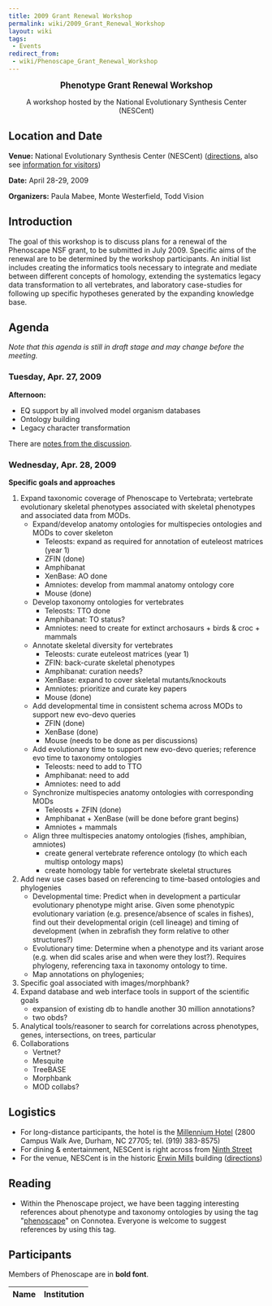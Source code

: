 ```yaml
---
title: 2009 Grant Renewal Workshop
permalink: wiki/2009_Grant_Renewal_Workshop
layout: wiki
tags:
 - Events
redirect_from:
 - wiki/Phenoscape_Grant_Renewal_Workshop
---
```


<center>

<big>**Phenotype Grant Renewal Workshop**</big>  
  
A workshop hosted by the National Evolutionary Synthesis Center
(NESCent)

</center>

## Location and Date

**Venue:** National Evolutionary Synthesis Center (NESCent)
(<span class="plainlinks">[directions](http://www.nescent.org/about/directions.php)</span>,
also see <span class="plainlinks">[information for
visitors](http://www.nescent.org/about/information.php)</span>)

**Date:** April 28-29, 2009

**Organizers:** Paula Mabee, Monte Westerfield, Todd Vision

## Introduction

The goal of this workshop is to discuss plans for a renewal of the
Phenoscape NSF grant, to be submitted in July 2009. Specific aims of the
renewal are to be determined by the workshop participants. An initial
list includes creating the informatics tools necessary to integrate and
mediate between different concepts of homology, extending the
systematics legacy data transformation to all vertebrates, and
laboratory case-studies for following up specific hypotheses generated
by the expanding knowledge base.

## Agenda

*Note that this agenda is still in draft stage and may change before the
meeting.*

### Tuesday, Apr. 27, 2009

**Afternoon:**

- EQ support by all involved model organism databases
- Ontology building
- Legacy character transformation

There are
<a href="Phenoscape_Grant_Renewal_Workshop/Notes#Tuesday_afternooon"
class="wikilink" title="notes from the discussion">notes from the
discussion</a>.

### Wednesday, Apr. 28, 2009

**Specific goals and approaches**

1.  Expand taxonomic coverage of Phenoscape to Vertebrata; vertebrate
    evolutionary skeletal phenotypes associated with skeletal phenotypes
    and associated data from MODs.
    - Expand/develop anatomy ontologies for multispecies ontologies and
      MODs to cover skeleton
      - Teleosts: expand as required for annotation of euteleost
        matrices (year 1)
      - ZFIN (done)
      - Amphibanat
      - XenBase: AO done
      - Amniotes: develop from mammal anatomy ontology core
      - Mouse (done)
    - Develop taxonomy ontologies for vertebrates
      - Teleosts: TTO done
      - Amphibanat: TO status?
      - Amniotes: need to create for extinct archosaurs + birds & croc +
        mammals
    - Annotate skeletal diversity for vertebrates
      - Teleosts: curate euteleost matrices (year 1)
      - ZFIN: back-curate skeletal phenotypes
      - Amphibanat: curation needs?
      - XenBase: expand to cover skeletal mutants/knockouts
      - Amniotes: prioritize and curate key papers
      - Mouse (done)
    - Add developmental time in consistent schema across MODs to support
      new evo-devo queries
      - ZFIN (done)
      - XenBase (done)
      - Mouse (needs to be done as per discussions)
    - Add evolutionary time to support new evo-devo queries; reference
      evo time to taxonomy ontologies
      - Teleosts: need to add to TTO
      - Amphibanat: need to add
      - Amniotes: need to add
    - Synchronize multispecies anatomy ontologies with corresponding
      MODs
      - Teleosts + ZFIN (done)
      - Amphibanat + XenBase (will be done before grant begins)
      - Amniotes + mammals
    - Align three multispecies anatomy ontologies (fishes, amphibian,
      amniotes)
      - create general vertebrate reference ontology (to which each
        multisp ontology maps)
      - create homology table for vertebrate skeletal structures
2.  Add new use cases based on referencing to time-based ontologies and
    phylogenies
    - Developmental time: Predict when in development a particular
      evolutionary phenotype might arise. Given some phenotypic
      evolutionary variation (e.g. presence/absence of scales in
      fishes), find out their developmental origin (cell lineage) and
      timing of development (when in zebrafish they form relative to
      other structures?)
    - Evolutionary time: Determine when a phenotype and its variant
      arose (e.g. when did scales arise and when were they lost?).
      Requires phylogeny, referencing taxa in taxonomy ontology to time.
    - Map annotations on phylogenies;
3.  Specific goal associated with images/morphbank?
4.  Expand database and web interface tools in support of the scientific
    goals
    - expansion of existing db to handle another 30 million annotations?
    - two obds?
5.  Analytical tools/reasoner to search for correlations across
    phenotypes, genes, intersections, on trees, particular
6.  Collaborations
    - Vertnet?
    - Mesquite
    - TreeBASE
    - Morphbank
    - MOD collabs?

## Logistics

- For long-distance participants, the hotel is the [Millennium
  Hotel](http://www.millenniumhotels.com/MCIL.nsf/LU_HOTELDOC/113$$HotelDescription?OpenDocument)
  (2800 Campus Walk Ave, Durham, NC 27705; tel. (919) 383-8575)
- For dining & entertainment, NESCent is right across from [Ninth
  Street](http://www.ninthst.com/)
- For the venue, NESCent is in the historic [Erwin
  Mills](http://www.owdna.org/mill.htm) building
  (<span class="plainlinks">[directions](http://www.nescent.org/about/directions.php)</span>)

## Reading

- Within the Phenoscape project, we have been tagging interesting
  references about phenotype and taxonomy ontologies by using the tag
  "<span class="plainlinks">[phenoscape](http://www.connotea.org/tag/phenoscape)</span>"
  on Connotea. Everyone is welcome to suggest references by using this
  tag.

## Participants

Members of Phenoscape are in **bold font**.

| Name | Institution             |
|------|-------------------------|
